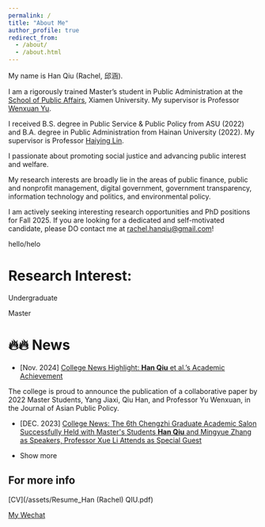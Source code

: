 ```yaml
---
permalink: /
title: "About Me"
author_profile: true
redirect_from: 
  - /about/
  - /about.html
---
```


My name is Han Qiu (Rachel, 邱涵).

I am a rigorously trained Master’s student in Public Administration at the [School of Public Affairs](https://spa.xmu.edu.cn/), Xiamen University. My supervisor is Professor [Wenxuan Yu](https://spa.xmu.edu.cn/info/1237/3095.htm).

I received B.S. degree in Public Service & Public Policy from ASU (2022) and B.A. degree in Public Administration from Hainan University (2022). My supervisor is Professor [Haiying Lin](https://haitc.hainanu.edu.cn/cslm/jzyg/szdw/xzgl.htm). 

I passionate about promoting social justice and advancing public interest and welfare.

My research interests are broadly lie in the areas of public finance, public and nonprofit management, digital government, government transparency, information technology and politics, and environmental policy.

I am actively seeking interesting research opportunities and PhD positions for Fall 2025. If you are looking for a dedicated and self-motivated candidate, please DO contact me at rachel.hanqiu@gmail.com!

hello/helo

Research Interest:
======
Undergraduate



Master





🔥🔥 News
======
* [Nov. 2024] [College News Highlight: **Han Qiu** et al.’s Academic Achievement](https://mp.weixin.qq.com/s/2TYL9l8GGay93hLLRQBzYw)

The college is proud to announce the publication of a collaborative paper by 2022 Master Students, Yang Jiaxi, Qiu Han, and Professor Yu Wenxuan, in the Journal of Asian Public Policy.

* [DEC. 2023] [College News: The 6th Chengzhi Graduate Academic Salon Successfully Held with Master's Students **Han Qiu** and Mingyue Zhang as Speakers, Professor Xue Li Attends as Special Guest](https://mp.weixin.qq.com/s/dn-2_kHyLDbNC0hQ042xEw)


* Show more

For more info
------
[CV](/assets/Resume_Han (Rachel) QIU.pdf)

[My Wechat](/images/wechat.PNG)
